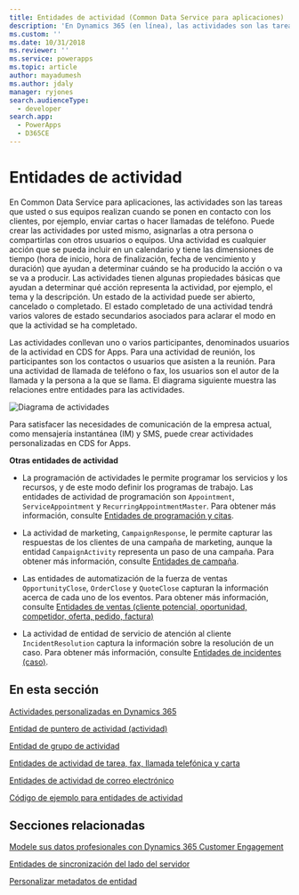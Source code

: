 ```yaml
---
title: Entidades de actividad (Common Data Service para aplicaciones) | Microsoft Docs
description: 'En Dynamics 365 (en línea), las actividades son las tareas que usted o sus equipos realizan cuando se ponen en contacto con los clientes, por ejemplo, enviar cartas o hacer llamadas de teléfono.'
ms.custom: ''
ms.date: 10/31/2018
ms.reviewer: ''
ms.service: powerapps
ms.topic: article
author: mayadumesh
ms.author: jdaly
manager: ryjones
search.audienceType:
  - developer
search.app:
  - PowerApps
  - D365CE
---
```

# <a name="activity-entities"></a>Entidades de actividad

En Common Data Service para aplicaciones, las actividades son las tareas que usted o sus equipos realizan cuando se ponen en contacto con los clientes, por ejemplo, enviar cartas o hacer llamadas de teléfono. Puede crear las actividades por usted mismo, asignarlas a otra persona o compartirlas con otros usuarios o equipos. Una actividad es cualquier acción que se pueda incluir en un calendario y tiene las dimensiones de tiempo (hora de inicio, hora de finalización, fecha de vencimiento y duración) que ayudan a determinar cuándo se ha producido la acción o va se va a producir. Las actividades tienen algunas propiedades básicas que ayudan a determinar qué acción representa la actividad, por ejemplo, el tema y la descripción. Un estado de la actividad puede ser abierto, cancelado o completado. El estado completado de una actividad tendrá varios valores de estado secundarios asociados para aclarar el modo en que la actividad se ha completado.  
  
 Las actividades conllevan uno o varios participantes, denominados usuarios de la actividad en CDS for Apps. Para una actividad de reunión, los participantes son los contactos o usuarios que asisten a la reunión. Para una actividad de llamada de teléfono o fax, los usuarios son el autor de la llamada y la persona a la que se llama. El diagrama siguiente muestra las relaciones entre entidades para las actividades.  
  
 ![Diagrama de actividades](media/entity-model-activity.gif "Diagrama de actividades")  
  
 Para satisfacer las necesidades de comunicación de la empresa actual, como mensajería instantánea (IM) y SMS, puede crear actividades personalizadas en CDS for Apps.  
  
 **Otras entidades de actividad**  
  
-   La programación de actividades le permite programar los servicios y los recursos, y de este modo definir los programas de trabajo. Las entidades de actividad de programación son `Appointment`, `ServiceAppointment` y `RecurringAppointmentMaster`. Para obtener más información, consulte [Entidades de programación y citas](/dynamics365/customer-engagement/developer/schedule-appointment-entities).  
  
-   La actividad de marketing, `CampaignResponse`, le permite capturar las respuestas de los clientes de una campaña de marketing, aunque la entidad `CampaignActivity` representa un paso de una campaña. Para obtener más información, consulte [Entidades de campaña](/dynamics365/customer-engagement/developer/campaign-entities).  
  
-   Las entidades de automatización de la fuerza de ventas `OpportunityClose`, `OrderClose` y `QuoteClose` capturan la información acerca de cada uno de los eventos. Para obtener más información, consulte [Entidades de ventas (cliente potencial, oportunidad, competidor, oferta, pedido, factura)](/dynamics365/customer-engagement/developer/sales-entities-lead-opportunity-competitor-quote-order-invoice)  
  
-   La actividad de entidad de servicio de atención al cliente `IncidentResolution` captura la información sobre la resolución de un caso. Para obtener más información, consulte [Entidades de incidentes (caso)](/dynamics365/customer-engagement/developer/incident-case-entities).  
  
## <a name="in-this-section"></a>En esta sección  
 [Actividades personalizadas en Dynamics 365](custom-activities.md)  
  
 [Entidad de puntero de actividad (actividad)](activitypointer-activity-entity.md)  
  
 [Entidad de grupo de actividad](activityparty-entity.md)  
  
 [Entidades de actividad de tarea, fax, llamada telefónica y carta](task-fax-phone-call-letter-activity-entities.md)  
  
 [Entidades de actividad de correo electrónico](email-activity-entities.md)  
  
 [Código de ejemplo para entidades de actividad](/dynamics365/customer-engagement/developer/sample-code-activity-entities)  
  
## <a name="related-sections"></a>Secciones relacionadas  
 [Modele sus datos profesionales con Dynamics 365 Customer Engagement](/dynamics365/customer-engagement/developer/model-business-data)  
  
 [Entidades de sincronización del lado del servidor](server-side-synchronization-entities.md)  
  
 [Personalizar metadatos de entidad](customize-entity-metadata.md)
